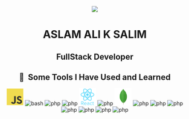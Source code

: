 <p align="center">
  <img src="https://capsule-render.vercel.app/api?text=Hey Everyone!&animation=fadeIn&type=waving&color=gradient&height=100"/>
</p>

<div align="center">
  <h1>ASLAM ALI K SALIM</h1>
  <h2>FullStack Developer</h2>
</div>

<h2 align="center"> 🚀 &nbsp;Some Tools I Have Used and Learned</h2>
<p align="center">
<img src="https://raw.githubusercontent.com/devicons/devicon/master/icons/javascript/javascript-original.svg" alt="bash" width="45" height="45"/>
<img src="https://user-images.githubusercontent.com/25181517/121401671-49102800-c959-11eb-9f6f-74d49a5e1774.png" alt="bash" width="45" height="45"/>
<img src="https://user-images.githubusercontent.com/25181517/183568594-85e280a7-0d7e-4d1a-9028-c8c2209e073c.png" alt="php" width="45" height="45"/>
<img src="https://github.com/marwin1991/profile-technology-icons/assets/136815194/5f8c622c-c217-4649-b0a9-7e0ee24bd704" alt="php" width="45" height="45"/>
<img src="https://raw.githubusercontent.com/devicons/devicon/master/icons/react/react-original-wordmark.svg" alt="php" width="45" height="45"/>
<img src="https://user-images.githubusercontent.com/25181517/183911544-95ad6ba7-09bf-4040-ac44-0adafedb9616.png" alt="php" width="45" height="45"/>
<img src="https://raw.githubusercontent.com/devicons/devicon/master/icons/mongodb/mongodb-original.svg" alt="php" width="45" height="45"/>
<img src="https://user-images.githubusercontent.com/25181517/189716855-2c69ca7a-5149-4647-936d-780610911353.png" alt="php" width="45" height="45"/>
<img src="https://user-images.githubusercontent.com/25181517/192108372-f71d70ac-7ae6-4c0d-8395-51d8870c2ef0.png" alt="php" width="45" height="45"/>
<img src="https://user-images.githubusercontent.com/25181517/192108891-d86b6220-e232-423a-bf5f-90903e6887c3.png" alt="php" width="45" height="45"/>
<img src="https://user-images.githubusercontent.com/25181517/192109061-e138ca71-337c-4019-8d42-4792fdaa7128.png" alt="php" width="45" height="45"/>
<img src="https://user-images.githubusercontent.com/25181517/202896760-337261ed-ee92-4979-84c4-d4b829c7355d.png" alt="php" width="45" height="45"/>
<img src="https://user-images.githubusercontent.com/25181517/183898674-75a4a1b1-f960-4ea9-abcb-637170a00a75.png" alt="php" width="45" height="45"/>
<img src="https://user-images.githubusercontent.com/25181517/192158954-f88b5814-d510-4564-b285-dff7d6400dad.png" alt="php" width="45" height="45"/>
</p>

